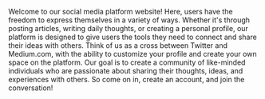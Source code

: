Welcome to our social media platform website! Here, users have the freedom to express themselves in a variety of ways. Whether it's through posting articles, writing daily thoughts, or creating a personal profile, our platform is designed to give users the tools they need to connect and share their ideas with others. Think of us as a cross between Twitter and Medium.com, with the ability to customize your profile and create your own space on the platform. Our goal is to create a community of like-minded individuals who are passionate about sharing their thoughts, ideas, and experiences with others. So come on in, create an account, and join the conversation!
